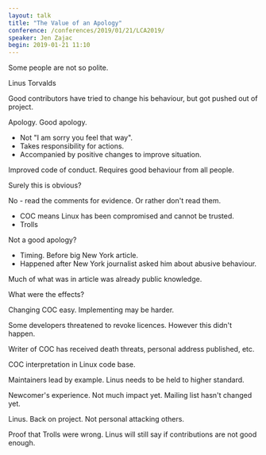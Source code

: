 ```yaml
---
layout: talk
title: "The Value of an Apology"
conference: /conferences/2019/01/21/LCA2019/
speaker: Jen Zajac
begin: 2019-01-21 11:10
---
```

Some people are not so polite.

Linus Torvalds

Good contributors have tried to change his behaviour, but got pushed
out of project.

Apology. Good apology.

* Not "I am sorry you feel that way".
* Takes responsibility for actions.
* Accompanied by positive changes to improve situation.

Improved code of conduct. Requires good behaviour from all people.

Surely this is obvious?

No - read the comments for evidence. Or rather don't read them.

* COC means Linux has been compromised and cannot be trusted.
* Trolls

Not a good apology?

* Timing. Before big New York article.
* Happened after New York journalist asked him about abusive behaviour.

Much of what was in article was already public knowledge.

What were the effects?

Changing COC easy. Implementing may be harder.

Some developers threatened to revoke licences. However this didn't happen.

Writer of COC has received death threats, personal address published, etc.

COC interpretation in Linux code base.

Maintainers lead by example. Linus needs to be held to higher standard.

Newcomer's experience. Not much impact yet. Mailing list hasn't
changed yet.

Linus. Back on project. Not personal attacking others.

Proof that Trolls were wrong. Linus will still say if contributions
are not good enough.
